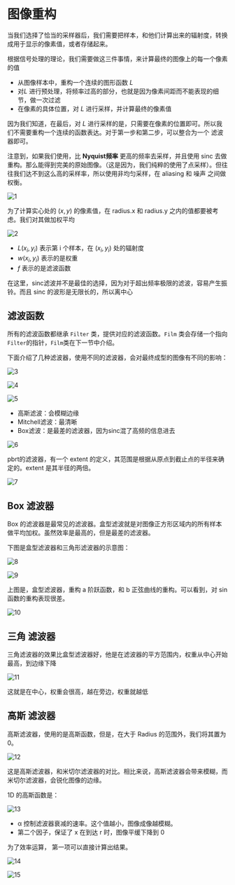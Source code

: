 # 图像重构

当我们选择了恰当的采样器后，我们需要把样本，和他们计算出来的辐射度，转换成用于显示的像素值，或者存储起来。

根据信号处理的理论，我们需要做这三件事情，来计算最终的图像上的每一个像素的值
- 从图像样本中，重构一个连续的图形函数 $L$
- 对$L$ 进行预处理，将频率过高的部分，也就是因为像素间距而不能表现的细节，做一次过滤
- 在像素的具体位置，对 $L$ 进行采样，并计算最终的像素值

因为我们知道，在最后，对 $L$ 进行采样的是，只需要在像素的位置即可。所以我们不需要重构一个连续的函数表达。对于第一步和第二步，可以整合为一个 滤波器即可。

注意到，如果我们使用，比 **Nyquist频率** 更高的频率去采样，并且使用 sinc 去做重构。那么能得到完美的原始图像。（这是因为，我们纯粹的使用了点采样）。但往往我们达不到这么高的采样率，所以使用非均匀采样，在 aliasing 和 噪声 之间做权衡。

![1](07_21/1.png)

为了计算实心处的 $(x,y)$ 的像素值，在 radius.x 和 radius.y 之内的值都要被考虑。我们对其做加权平均

![2](07_21/2.png)

- $L(x_i,y_i)$ 表示第 i 个样本，在 $(x_i,y_i)$ 处的辐射度
- $w(x_i,y_i)$ 表示的是权重
- $f$ 表示的是滤波函数

在这里，sinc滤波并不是最佳的选择，因为对于超出频率极限的滤波，容易产生振铃。而且 sinc 的波形是无限长的，所以离中心

## 滤波函数

所有的滤波函数都继承 ```Filter``` 类，提供对应的滤波函数。```Film``` 类会存储一个指向```Filter```的指针，```Film```类在下一节中介绍。

下面介绍了几种滤波器，使用不同的滤波器，会对最终成型的图像有不同的影响：

![3](07_21/3.png)

![4](07_21/4.png)

![5](07_21/5.png)

- 高斯滤波：会模糊边缘
- Mitchell滤波：最清晰
- Box滤波：是最差的滤波器，因为sinc混了高频的信息进去

![6](07_21/6.png)

pbrt的滤波器，有一个 extent 的定义，其范围是根据从原点到截止点的半径来确定的。extent 是其半径的两倍。

![7](07_21/7.png)

## Box 滤波器

Box 的滤波器是最常见的滤波器。盒型滤波就是对图像正方形区域内的所有样本做平均加权。虽然效率是最高的，但是最差的滤波器。

下图是盒型滤波器和三角形滤波器的示意图：

![8](07_21/8.png)

![9](07_21/9.png)

上图是，盒型滤波器，重构 a 阶跃函数，和 b 正弦曲线的重构。可以看到，对 sin 函数的重构表现很差。

![10](07_21/10.png)

## 三角 滤波器

三角滤波器的效果比盒型滤波器好，他是在滤波器的平方范围内，权重从中心开始最高，到边缘下降

![11](07_21/11.png)

这就是在中心，权重会很高，越在旁边，权重就越低

## 高斯 滤波器

高斯滤波器，使用的是高斯函数，但是，在大于 Radius 的范围外，我们将其置为 0。

![12](07_21/12.png)

这是高斯滤波器，和米切尔滤波器的对比。相比来说，高斯滤波器会带来模糊，而米切尔滤波器，会锐化图像的边缘。

1D 的高斯函数是：

![13](07_21/13.png)

- α 控制滤波器衰减的速率。这个值越小，图像成像越模糊。
- 第二个因子，保证了 x 在到达 r 时，图像平缓下降到 0

为了效率运算， 第一项可以直接计算出结果。

![14](07_21/14.png)

![15](07_21/15.png)





